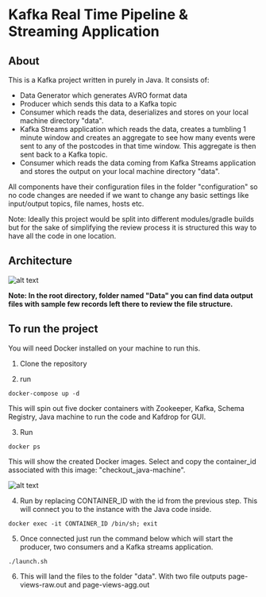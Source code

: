 # Kafka Real Time Pipeline & Streaming Application

## About

This is a Kafka project written in purely in Java. It consists of: 
* Data Generator which generates AVRO format data
* Producer which sends this data to a Kafka topic
* Consumer which reads the data, deserializes and stores on your local machine directory "data".
* Kafka Streams application which reads the data, creates a tumbling 1 minute window and creates an aggregate to see how many events were sent to any of the postcodes in that time window. This aggregate is then sent back to a Kafka topic.
* Consumer which reads the data coming from Kafka Streams application and stores the output on your local machine directory "data".

All components have their configuration files in the folder "configuration" so no code changes are needed if we want to change any basic settings like input/output topics, file names, hosts etc.

Note: Ideally this project would be split into different modules/gradle builds but for the sake of simplifying the review process it is structured this way to have all the code in one location.

## Architecture

![alt text](https://github.com/mmaaartin/checkout-kafka/blob/main/images/architecture.png "Architecture")

**Note: In the root directory, folder named "Data" you can find data output files with sample few records left there to review the file structure.**

## To run the project

You will need Docker installed on your machine to run this.

1) Clone the repository

2) run

```
docker-compose up -d
```

This will spin out five docker containers with Zookeeper, Kafka, Schema Registry, Java machine to run the code and Kafdrop for GUI.

3) Run
```
docker ps
```
This will show the created Docker images. Select and copy the container_id associated with this image: "checkout_java-machine".

![alt text](https://github.com/mmaaartin/checkout-kafka/blob/main/images/screenshot.png "Screenshot for docker ps")

4) Run by replacing CONTAINER_ID with the id from the previous step. This will connect you to the instance with the Java code inside.

```
docker exec -it CONTAINER_ID /bin/sh; exit
```
5) Once connected just run the command below which will start the producer, two consumers and a Kafka streams application. 

```
./launch.sh
```
6) This will land the files to the folder "data". With two file outputs page-views-raw.out and page-views-agg.out
